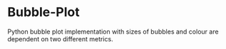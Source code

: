 # Bubble-Plot

Python bubble plot implementation with sizes of bubbles and colour are dependent on two different metrics.

